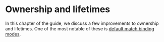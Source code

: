 # Ownership and lifetimes

[dmbm]: rust-2018/ownership-and-lifetimes/default-match-bindings.html

In this chapter of the guide, we discuss a few improvements to ownership and lifetimes.
One of the most notable of these is [default match binding modes][dmbm].
